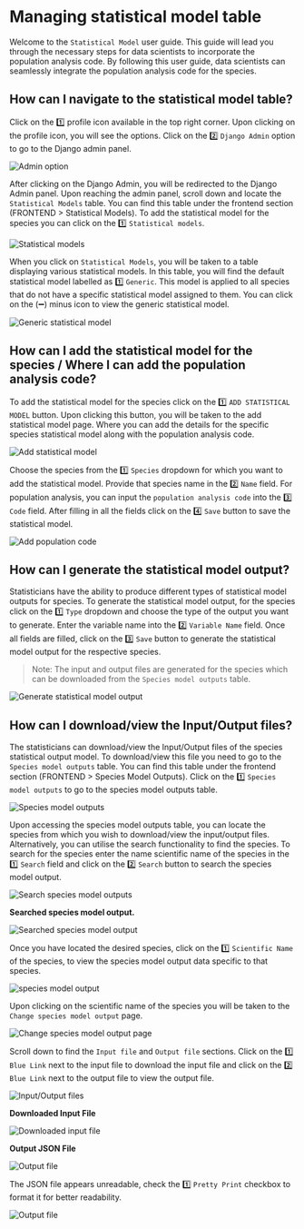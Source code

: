 # Managing statistical model table

Welcome to the `Statistical Model` user guide. This guide will lead you through the necessary steps for data scientists to incorporate the population analysis code. By following this user guide, data scientists can seamlessly integrate the population analysis code for the species.

## How can I navigate to the statistical model table?

Click on the 1️⃣ profile icon available in the top right corner. Upon clicking on the profile icon, you will see the options. Click on the 2️⃣ `Django Admin` option to go to the Django admin panel.

![Admin option](./img/statistical-1.png)

After clicking on the Django Admin, you will be redirected to the Django Admin panel. Upon reaching the admin panel, scroll down and locate the `Statistical Models` table. You can find this table under the frontend section (FRONTEND > Statistical Models). To add the statistical model for the species you can click on the 1️⃣ `Statistical models`.

![Statistical models](./img/statistical-2.png)

When you click on `Statistical Models`, you will be taken to a table displaying various statistical models. In this table, you will find the default statistical model labelled as 1️⃣ `Generic`. This model is applied to all species that do not have a specific statistical model assigned to them. You can click on the (➖) minus icon to view the generic statistical model.

![Generic statistical model](./img/statistical-3.png)

## How can I add the statistical model for the species / Where I can add the population analysis code?

To add the statistical model for the species click on the 1️⃣ `ADD STATISTICAL MODEL` button. Upon clicking this button, you will be taken to the add statistical model page. Where you can add the details for the specific species statistical model along with the population analysis code.

![Add statistical model](./img/statistical-4.png)

Choose the species from the 1️⃣ `Species` dropdown for which you want to add the statistical model. Provide that species name in the 2️⃣ `Name` field. For population analysis, you can input the `population analysis code` into the 3️⃣ `Code` field. After filling in all the fields click on the 4️⃣ `Save` button to save the statistical model.

![Add population code](./img/statistical-5.png)

## How can I generate the statistical model output?

Statisticians have the ability to produce different types of statistical model outputs for species. To generate the statistical model output, for the species click on the 1️⃣ `Type` dropdown and choose the type of the output you want to generate. Enter the variable name into the 2️⃣ `Variable Name` field. Once all fields are filled, click on the 3️⃣ `Save` button to generate the statistical model output for the respective species.

>Note: The input and output files are generated for the species which can be downloaded from the `Species model outputs` table.

![Generate statistical model output](./img/statistical-6.png)

## How can I download/view the Input/Output files?

The statisticians can download/view the Input/Output files of the species statistical output model. To download/view this file you need to go to the `Species model outputs` table. You can find this table under the frontend section (FRONTEND > Species Model Outputs). Click on the 1️⃣ `Species model outputs` to go to the species model outputs table.

![Species model outputs](./img/statistical-7.png)

Upon accessing the species model outputs table, you can locate the species from which you wish to download/view the input/output files. Alternatively, you can utilise the search functionality to find the species. To search for the species enter the name scientific name of the species in the 1️⃣ `Search` field and click on the 2️⃣ `Search` button to search the species model output. 

![Search species model outputs](./img/statistical-8.png)

**Searched species model output.**

![Searched species model output](./img/statistical-9.png)

Once you have located the desired species, click on the 1️⃣ `Scientific Name` of the species, to view the species model output data specific to that species.

![species model output](./img/statistical-10.png)

Upon clicking on the scientific name of the species you will be taken to the `Change species model output` page.

![Change species model output page](./img/statistical-11.png)

Scroll down to find the `Input file` and `Output file` sections. Click on the 1️⃣ `Blue Link` next to the input file to download the input file and click on the 2️⃣ `Blue Link` next to the output file to view the output file.

![Input/Output files](./img/statistical-12.png)

**Downloaded Input File**

![Downloaded input file](./img/statistical-13.png)

**Output JSON File**

![Output file](./img/statistical-14.png)

The JSON file appears unreadable, check the 1️⃣ `Pretty Print` checkbox to format it for better readability.

![Output file](./img/statistical-15.png)

